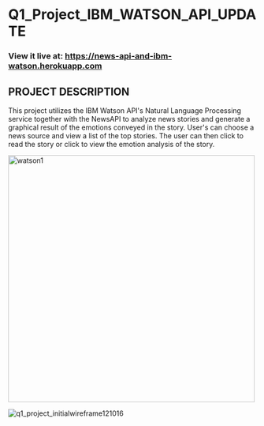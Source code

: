 # Q1_Project_IBM_WATSON_API_UPDATE

### View it live at: https://news-api-and-ibm-watson.herokuapp.com

## PROJECT DESCRIPTION
This project utilizes the IBM Watson API's Natural Language Processing service together with the NewsAPI to analyze news stories and generate a graphical result of the emotions conveyed in the story.  User's can choose a news source and view a list of the top stories.  The user can then click to read the story or click to view the emotion analysis of the story.

<img width="500" alt="watson1" src="https://user-images.githubusercontent.com/22082195/27261574-baef82be-53fa-11e7-85f3-dc9519794ad1.png">


![q1_project_initialwireframe121016](https://cloud.githubusercontent.com/assets/22082195/21080874/5ba4cb7e-bf77-11e6-8cd0-d6fa1d1708f5.png)

